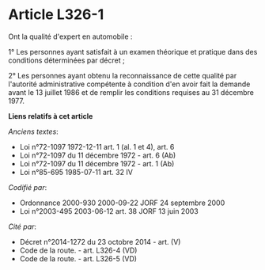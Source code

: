 # Article L326-1

Ont la qualité d'expert en automobile :

1° Les personnes ayant satisfait à un examen théorique et pratique dans des conditions déterminées par décret ;

2° Les personnes ayant obtenu la reconnaissance de cette qualité par l'autorité administrative compétente à condition d'en
avoir fait la demande avant le 13 juillet 1986 et de remplir les conditions requises au 31 décembre 1977.

**Liens relatifs à cet article**

_Anciens textes_:

  - Loi n°72-1097 1972-12-11 art. 1 (al. 1 et 4), art. 6
  - Loi n°72-1097 du 11 décembre 1972 - art. 6 (Ab)
  - Loi n°72-1097 du 11 décembre 1972 - art. 1 (Ab)
  - Loi n°85-695 1985-07-11 art. 32 IV

_Codifié par_:

  - Ordonnance 2000-930 2000-09-22 JORF 24 septembre 2000
  - Loi n°2003-495 2003-06-12 art. 38 JORF 13 juin 2003

_Cité par_:

  - Décret n°2014-1272 du 23 octobre 2014 - art. (V)
  - Code de la route. - art. L326-4 (VD)
  - Code de la route. - art. L326-5 (VD)
